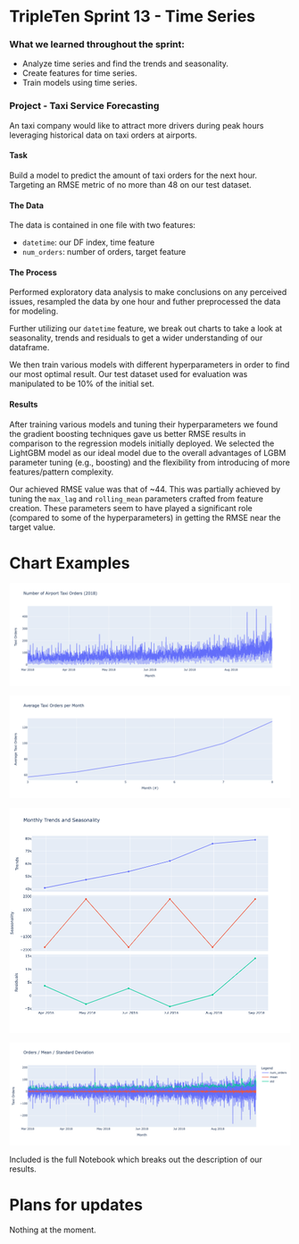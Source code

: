 # TripleTen Sprint 13 - Time Series

### What we learned throughout the sprint:

- Analyze time series and find the trends and seasonality.
- Create features for time series.
- Train models using time series.

### Project - Taxi Service Forecasting

An taxi company would like to attract more drivers during peak hours leveraging historical data on taxi orders at airports. 

#### Task

Build a model to predict the amount of taxi orders for the next hour. Targeting an RMSE metric of no more than 48 on our test dataset.

#### The Data

The data is contained in one file with two features:

- `datetime`: our DF index, time feature
- `num_orders`: number of orders, target feature

#### The Process

Performed exploratory data analysis to make conclusions on any perceived issues, resampled the data by one hour and futher preprocessed the data for modeling.

Further utilizing our `datetime` feature, we break out charts to take a look at seasonality, trends and residuals to get a wider understanding of our dataframe.

We then train various models with different hyperparameters in order to find our most optimal result. Our test dataset used for evaluation was manipulated to be 10% of the initial set.

#### Results

After training various models and tuning their hyperparameters we found the gradient boosting techniques gave us better RMSE results in comparison to the regression models initially deployed. We selected the LightGBM model as our ideal model due to the overall advantages of LGBM parameter tuning (e.g., boosting) and the flexibility from introducing of more features/pattern complexity.

Our achieved RMSE value was that of ~44. This was partially achieved by tuning the `max_lag` and `rolling_mean` parameters crafted from feature creation. These parameters seem to have played a significant role (compared to some of the hyperparameters) in getting the RMSE near the target value.

# Chart Examples

![Alt text](newplot1.png)

![Alt text](newplot2.png)

![Alt text](newplot3.png)

![Alt text](newplot4.png)

Included is the full Notebook which breaks out the description of our results.

# Plans for updates

Nothing at the moment.
